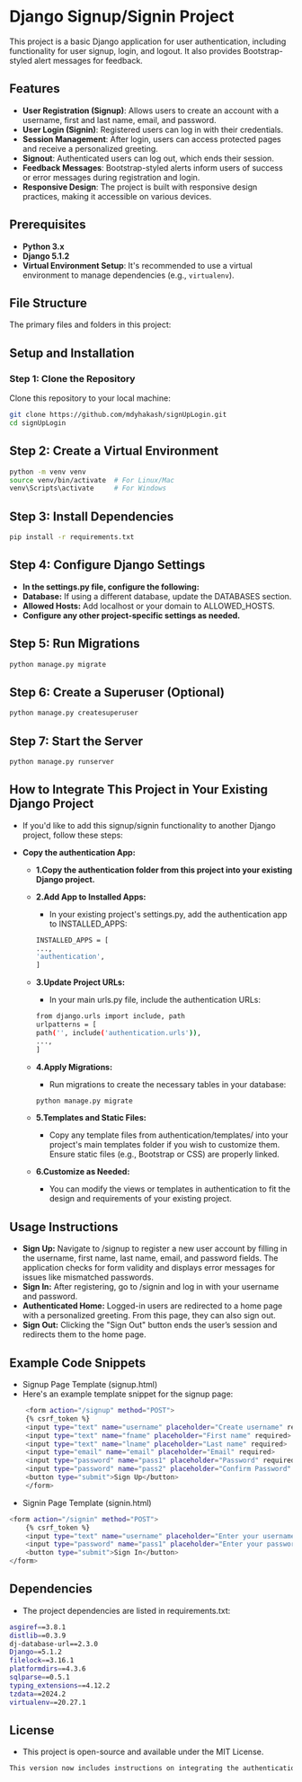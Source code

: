 # Django Signup/Signin Project

This project is a basic Django application for user authentication, including functionality for user signup, login, and logout. It also provides Bootstrap-styled alert messages for feedback.

## Features

- **User Registration (Signup)**: Allows users to create an account with a username, first and last name, email, and password.
- **User Login (Signin)**: Registered users can log in with their credentials.
- **Session Management**: After login, users can access protected pages and receive a personalized greeting.
- **Signout**: Authenticated users can log out, which ends their session.
- **Feedback Messages**: Bootstrap-styled alerts inform users of success or error messages during registration and login.
- **Responsive Design**: The project is built with responsive design practices, making it accessible on various devices.

## Prerequisites

- **Python 3.x**
- **Django 5.1.2**
- **Virtual Environment Setup**: It's recommended to use a virtual environment to manage dependencies (e.g., `virtualenv`).

## File Structure

The primary files and folders in this project:

## Setup and Installation

### Step 1: Clone the Repository

Clone this repository to your local machine:

```bash
git clone https://github.com/mdyhakash/signUpLogin.git
cd signUpLogin
```

## Step 2: Create a Virtual Environment

```bash
python -m venv venv
source venv/bin/activate  # For Linux/Mac
venv\Scripts\activate     # For Windows
```

## Step 3: Install Dependencies

```bash
pip install -r requirements.txt
```

## Step 4: Configure Django Settings

- **In the settings.py file, configure the following:**
- **Database:** If using a different database, update the DATABASES section.
- **Allowed Hosts:** Add localhost or your domain to ALLOWED_HOSTS.
- **Configure any other project-specific settings as needed.**

## Step 5: Run Migrations

```bash
python manage.py migrate
```

## Step 6: Create a Superuser (Optional)

```bash
python manage.py createsuperuser
```

## Step 7: Start the Server

```bash
python manage.py runserver
```

## How to Integrate This Project in Your Existing Django Project

- If you'd like to add this signup/signin functionality to another Django project, follow these steps:
- **Copy the authentication App:**

  - **1.Copy the authentication folder from this project into your existing Django project.**

  - **2.Add App to Installed Apps:**

    - In your existing project's settings.py, add the authentication app to INSTALLED_APPS:

    ```bash
    INSTALLED_APPS = [
    ...,
    'authentication',
    ]
    ```

  - **3.Update Project URLs:**

    - In your main urls.py file, include the authentication URLs:

    ```bash
    from django.urls import include, path
    urlpatterns = [
    path('', include('authentication.urls')),
    ...,
    ]
    ```

  - **4.Apply Migrations:**

    - Run migrations to create the necessary tables in your database:

    ```bash
    python manage.py migrate
    ```

  - **5.Templates and Static Files:**

    - Copy any template files from authentication/templates/ into your project's main templates folder if you wish to customize them. Ensure static files (e.g., Bootstrap or CSS) are properly linked.

  - **6.Customize as Needed:**
    - You can modify the views or templates in authentication to fit the design and requirements of your existing project.

## Usage Instructions

- **Sign Up:** Navigate to /signup to register a new user account by filling in the username, first name, last name, email, and password fields. The application checks for form validity and displays error messages for issues like mismatched passwords.
- **Sign In:** After registering, go to /signin and log in with your username and password.
- **Authenticated Home:** Logged-in users are redirected to a home page with a personalized greeting. From this page, they can also sign out.
- **Sign Out:** Clicking the "Sign Out" button ends the user’s session and redirects them to the home page.

## Example Code Snippets

- Signup Page Template (signup.html)
- Here's an example template snippet for the signup page:

```bash
    <form action="/signup" method="POST">
    {% csrf_token %}
    <input type="text" name="username" placeholder="Create username" required>
    <input type="text" name="fname" placeholder="First name" required>
    <input type="text" name="lname" placeholder="Last name" required>
    <input type="email" name="email" placeholder="Email" required>
    <input type="password" name="pass1" placeholder="Password" required>
    <input type="password" name="pass2" placeholder="Confirm Password" required>
    <button type="submit">Sign Up</button>
    </form>
```

- Signin Page Template (signin.html)

```bash
<form action="/signin" method="POST">
    {% csrf_token %}
    <input type="text" name="username" placeholder="Enter your username" required>
    <input type="password" name="pass1" placeholder="Enter your password" required>
    <button type="submit">Sign In</button>
</form>
```

## Dependencies

- The project dependencies are listed in requirements.txt:

```bash
asgiref==3.8.1
distlib==0.3.9
dj-database-url==2.3.0
Django==5.1.2
filelock==3.16.1
platformdirs==4.3.6
sqlparse==0.5.1
typing_extensions==4.12.2
tzdata==2024.2
virtualenv==20.27.1
```

## License

- This project is open-source and available under the MIT License.

```bash
This version now includes instructions on integrating the authentication functionality into other Django projects. Adjust as needed for additional customization options!
```
